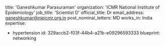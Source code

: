 title: 'Ganeshkumar Parasuraman'
organization: 'ICMR National Institute of Epidemiology'
job_title: 'Scientist D'
official_title: Dr
email_address: ganeshkumar@nieicmr.org.in
post_nominal_letters: MD
works_in: India
expertise:
  - hypertension
id: 329accb2-f03f-44b4-a21b-e09296593333
blueprint: networking
